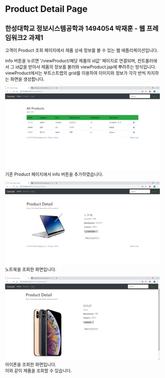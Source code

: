 # Product Detail Page 
## 한성대학교 정보시스템공학과 1494054 박재훈 - 웹 프레임워크2 과제1 

고객이 Product 조회 페이지에서 제품 상세 정보를 볼 수 있는 웹 애플리케이션입니다.  
  
info 버튼을 누르면 '/viewProduct/해당 제품의 id값' 페이지로 연결되며, 컨트롤러에서 그 id값을 받아서 제품의 정보를 불러와 viewProduct.jsp에 뿌려주는 방식입니다.   
viewProduct에서는 부트스트랩의 grid를 이용하여 이미지와 정보가 각각 반씩 차지하는 화면을 생성합니다.  

![01](./screenshot/01.JPG)
기존 Product 페이지에서 info 버튼을 추가하였습니다.  

![02](./screenshot/02.JPG)
노트북을 조회한 화면입니다.  
 
![03](./screenshot/03.JPG)
아이폰을 조회한 화면입니다.  
이와 같이 제품을 조회할 수 있습니다.  
